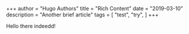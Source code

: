 +++ author = "Hugo Authors" title = "Rich Content" date = "2019-03-10" description = "Another brief article" tags = [ "test", "try", ] +++

Hello there indeedd!
